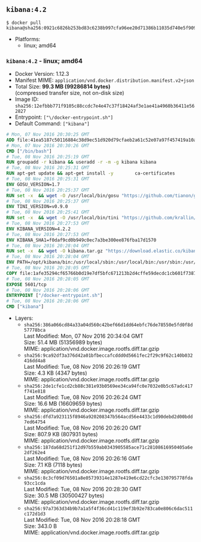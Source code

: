 ## `kibana:4.2`

```console
$ docker pull kibana@sha256:0921c6826b253bd83c6238b997cfa96ee20d71386b11035d740e5f909fc0e0cd
```

-	Platforms:
	-	linux; amd64

### `kibana:4.2` - linux; amd64

-	Docker Version: 1.12.3
-	Manifest MIME: `application/vnd.docker.distribution.manifest.v2+json`
-	Total Size: **99.3 MB (99286814 bytes)**  
	(compressed transfer size, not on-disk size)
-	Image ID: `sha256:12efbbb771f9105c88ccdc7e4e47c37f18424af3e1ae41a4960b36411e562827`
-	Entrypoint: `["\/docker-entrypoint.sh"]`
-	Default Command: `["kibana"]`

```dockerfile
# Mon, 07 Nov 2016 20:30:25 GMT
ADD file:41ea5187c50116884c38d9ec51d920d79cfaeb2a61c52e07a97f457419a10a4f in / 
# Mon, 07 Nov 2016 20:30:26 GMT
CMD ["/bin/bash"]
# Tue, 08 Nov 2016 20:25:19 GMT
RUN groupadd -r kibana && useradd -r -m -g kibana kibana
# Tue, 08 Nov 2016 20:25:31 GMT
RUN apt-get update && apt-get install -y 		ca-certificates 		wget 	--no-install-recommends && rm -rf /var/lib/apt/lists/*
# Tue, 08 Nov 2016 20:25:31 GMT
ENV GOSU_VERSION=1.7
# Tue, 08 Nov 2016 20:25:37 GMT
RUN set -x 	&& wget -O /usr/local/bin/gosu "https://github.com/tianon/gosu/releases/download/$GOSU_VERSION/gosu-$(dpkg --print-architecture)" 	&& wget -O /usr/local/bin/gosu.asc "https://github.com/tianon/gosu/releases/download/$GOSU_VERSION/gosu-$(dpkg --print-architecture).asc" 	&& export GNUPGHOME="$(mktemp -d)" 	&& gpg --keyserver ha.pool.sks-keyservers.net --recv-keys B42F6819007F00F88E364FD4036A9C25BF357DD4 	&& gpg --batch --verify /usr/local/bin/gosu.asc /usr/local/bin/gosu 	&& rm -r "$GNUPGHOME" /usr/local/bin/gosu.asc 	&& chmod +x /usr/local/bin/gosu 	&& gosu nobody true
# Tue, 08 Nov 2016 20:25:37 GMT
ENV TINI_VERSION=v0.9.0
# Tue, 08 Nov 2016 20:25:41 GMT
RUN set -x 	&& wget -O /usr/local/bin/tini "https://github.com/krallin/tini/releases/download/$TINI_VERSION/tini" 	&& wget -O /usr/local/bin/tini.asc "https://github.com/krallin/tini/releases/download/$TINI_VERSION/tini.asc" 	&& export GNUPGHOME="$(mktemp -d)" 	&& gpg --keyserver ha.pool.sks-keyservers.net --recv-keys 6380DC428747F6C393FEACA59A84159D7001A4E5 	&& gpg --batch --verify /usr/local/bin/tini.asc /usr/local/bin/tini 	&& rm -r "$GNUPGHOME" /usr/local/bin/tini.asc 	&& chmod +x /usr/local/bin/tini 	&& tini -h
# Tue, 08 Nov 2016 20:27:53 GMT
ENV KIBANA_VERSION=4.2.2
# Tue, 08 Nov 2016 20:27:53 GMT
ENV KIBANA_SHA1=f0daf9cd0b949c0ec7a3be300ee876fba17d1570
# Tue, 08 Nov 2016 20:28:04 GMT
RUN set -x 	&& wget -O kibana.tar.gz "https://download.elastic.co/kibana/kibana/kibana-${KIBANA_VERSION}-linux-x64.tar.gz" 	&& echo "${KIBANA_SHA1} *kibana.tar.gz" | sha1sum -c - 	&& mkdir -p /opt/kibana 	&& tar -xz --strip-components=1 -C /opt/kibana -f kibana.tar.gz 	&& chown -R kibana:kibana /opt/kibana 	&& rm kibana.tar.gz 		&& sed -ri "s!^(\#\s*)?(elasticsearch\.url:).*!\2 'http://elasticsearch:9200'!" /opt/kibana/config/kibana.yml 	&& grep -q 'elasticsearch:9200' /opt/kibana/config/kibana.yml
# Tue, 08 Nov 2016 20:28:04 GMT
ENV PATH=/opt/kibana/bin:/usr/local/sbin:/usr/local/bin:/usr/sbin:/usr/bin:/sbin:/bin
# Tue, 08 Nov 2016 20:28:05 GMT
COPY file:1afe35294cf65766b0d19e7df5bfc671213b2d4cffe59decdc1cb601f7387d43 in / 
# Tue, 08 Nov 2016 20:28:05 GMT
EXPOSE 5601/tcp
# Tue, 08 Nov 2016 20:28:06 GMT
ENTRYPOINT ["/docker-entrypoint.sh"]
# Tue, 08 Nov 2016 20:28:06 GMT
CMD ["kibana"]
```

-	Layers:
	-	`sha256:386a066cd84a33a04d560c42bef66d1dd64ebfc76de78550e5fd0f8d57778bca`  
		Last Modified: Mon, 07 Nov 2016 20:34:04 GMT  
		Size: 51.4 MB (51356989 bytes)  
		MIME: application/vnd.docker.image.rootfs.diff.tar.gzip
	-	`sha256:9ca92df3a376d42a01bfbeccafcddd0d5661fec2f29c9f62c140b032416dd4a8`  
		Last Modified: Tue, 08 Nov 2016 20:26:19 GMT  
		Size: 4.3 KB (4347 bytes)  
		MIME: application/vnd.docker.image.rootfs.diff.tar.gzip
	-	`sha256:2de1cfe1cd2cb88c381e93b0569ee34ca94fc0e7032e0b5c67adc417f741e818`  
		Last Modified: Tue, 08 Nov 2016 20:26:24 GMT  
		Size: 16.6 MB (16609659 bytes)  
		MIME: application/vnd.docker.image.rootfs.diff.tar.gzip
	-	`sha256:dfd7a923115f8946a920208347b564acd56e4433c1d90debd2d00bdd7ed64754`  
		Last Modified: Tue, 08 Nov 2016 20:26:20 GMT  
		Size: 807.9 KB (807931 bytes)  
		MIME: application/vnd.docker.image.rootfs.diff.tar.gzip
	-	`sha256:187da68d251f12d97b559ab0343905585ace71c28108616950405a6e2df262e4`  
		Last Modified: Tue, 08 Nov 2016 20:26:16 GMT  
		Size: 7.1 KB (7118 bytes)  
		MIME: application/vnd.docker.image.rootfs.diff.tar.gzip
	-	`sha256:8c3cf09d76501a8e05739314e1287e419e6cd22cfc3e130795778fda93cc1cda`  
		Last Modified: Tue, 08 Nov 2016 20:28:30 GMT  
		Size: 30.5 MB (30500427 bytes)  
		MIME: application/vnd.docker.image.rootfs.diff.tar.gzip
	-	`sha256:97a7363d34b9b7a1a5f4f36cd41c119ef3b92e783ca0e806c6dac511c172d1d3`  
		Last Modified: Tue, 08 Nov 2016 20:28:18 GMT  
		Size: 343.0 B  
		MIME: application/vnd.docker.image.rootfs.diff.tar.gzip
